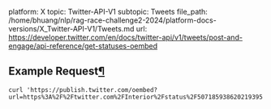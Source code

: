 platform: X
topic: Twitter-API-V1
subtopic: Tweets
file_path: /home/bhuang/nlp/rag-race-challenge2-2024/platform-docs-versions/X_Twitter-API-V1/Tweets.md
url: https://developer.twitter.com/en/docs/twitter-api/v1/tweets/post-and-engage/api-reference/get-statuses-oembed

## Example Request[¶](#example-request "Permalink to this headline")

    curl 'https://publish.twitter.com/oembed?url=https%3A%2F%2Ftwitter.com%2FInterior%2Fstatus%2F507185938620219395'